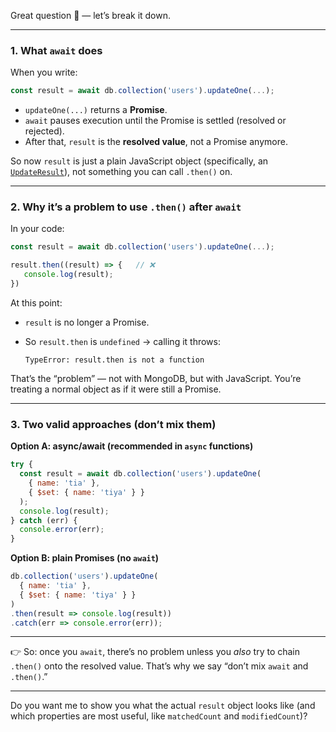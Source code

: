 Great question 👏 — let’s break it down.

---

### 1. What `await` does

When you write:

```js
const result = await db.collection('users').updateOne(...);
```

* `updateOne(...)` returns a **Promise**.
* `await` pauses execution until the Promise is settled (resolved or rejected).
* After that, `result` is the **resolved value**, not a Promise anymore.

So now `result` is just a plain JavaScript object (specifically, an [`UpdateResult`](https://mongodb.github.io/node-mongodb-native/5.9/interfaces/UpdateResult.html)), not something you can call `.then()` on.

---

### 2. Why it’s a problem to use `.then()` after `await`

In your code:

```js
const result = await db.collection('users').updateOne(...);

result.then((result) => {   // ❌
   console.log(result);
})
```

At this point:

* `result` is no longer a Promise.
* So `result.then` is `undefined` → calling it throws:

  ```
  TypeError: result.then is not a function
  ```

That’s the “problem” — not with MongoDB, but with JavaScript. You’re treating a normal object as if it were still a Promise.

---

### 3. Two valid approaches (don’t mix them)

**Option A: async/await (recommended in `async` functions)**

```js
try {
  const result = await db.collection('users').updateOne(
    { name: 'tia' },
    { $set: { name: 'tiya' } }
  );
  console.log(result);
} catch (err) {
  console.error(err);
}
```

**Option B: plain Promises (no `await`)**

```js
db.collection('users').updateOne(
  { name: 'tia' },
  { $set: { name: 'tiya' } }
)
.then(result => console.log(result))
.catch(err => console.error(err));
```

---

👉 So: once you `await`, there’s no problem unless you *also* try to chain `.then()` onto the resolved value. That’s why we say “don’t mix `await` and `.then()`.”

---

Do you want me to show you what the actual `result` object looks like (and which properties are most useful, like `matchedCount` and `modifiedCount`)?
